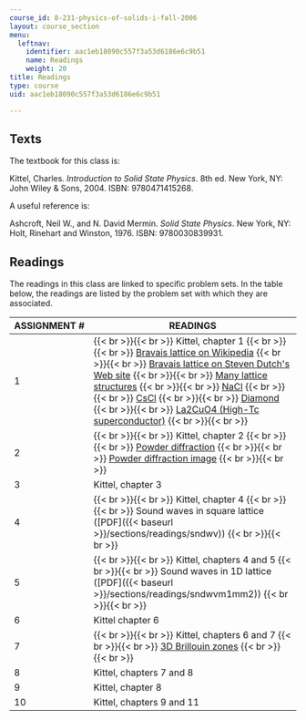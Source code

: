 ```yaml
---
course_id: 8-231-physics-of-solids-i-fall-2006
layout: course_section
menu:
  leftnav:
    identifier: aac1eb18090c557f3a53d6186e6c9b51
    name: Readings
    weight: 20
title: Readings
type: course
uid: aac1eb18090c557f3a53d6186e6c9b51

---
```


Texts
-----

The textbook for this class is:

Kittel, Charles. _Introduction to Solid State Physics_. 8th ed. New York, NY: John Wiley & Sons, 2004. ISBN: 9780471415268.

A useful reference is:

Ashcroft, Neil W., and N. David Mermin. _Solid State Physics_. New York, NY: Holt, Rinehart and Winston, 1976. ISBN: 9780030839931.

Readings
--------

The readings in this class are linked to specific problem sets. In the table below, the readings are listed by the problem set with which they are associated.

| ASSIGNMENT # | READINGS |
| --- | --- |
| 1 |  {{< br >}}{{< br >}} Kittel, chapter 1 {{< br >}}{{< br >}} [Bravais lattice on Wikipedia](http://en.wikipedia.org/wiki/Bravais_lattice) {{< br >}}{{< br >}} [Bravais lattice on Steven Dutch's Web site](https://stevedutch.net/symmetry/bravais.htm) {{< br >}}{{< br >}} [Many lattice structures](http://departments.kings.edu/chemlab/animation/) {{< br >}}{{< br >}} [NaCl](http://departments.kings.edu/chemlab/animation/nacl.html) {{< br >}}{{< br >}} [CsCl](http://departments.kings.edu/chemlab/animation/cscl.html) {{< br >}}{{< br >}} [Diamond](http://phycomp.technion.ac.il/~nika/diamond_structure.html) {{< br >}}{{< br >}} [La2CuO4 (High-Tc superconductor)](https://www.researchgate.net/publication/223117789_On_High_Tc_Superconductivity_in_La2CuO4_Type_Compounds) {{< br >}}{{< br >}}  |
| 2 |  {{< br >}}{{< br >}} Kittel, chapter 2 {{< br >}}{{< br >}} [Powder diffraction](http://www.lks.physik.uni-erlangen.de/diffraction/pow_a.html) {{< br >}}{{< br >}} [Powder diffraction image](http://www.esrf.eu/computing/scientific/FIT2D/FIT2D_INTRO/img15.gif) {{< br >}}{{< br >}}  |
| 3 | Kittel, chapter 3 |
| 4 |  {{< br >}}{{< br >}} Kittel, chapter 4 {{< br >}}{{< br >}} Sound waves in square lattice ([PDF]({{< baseurl >}}/sections/readings/sndwv)) {{< br >}}{{< br >}}  |
| 5 |  {{< br >}}{{< br >}} Kittel, chapters 4 and 5 {{< br >}}{{< br >}} Sound waves in 1D lattice ([PDF]({{< baseurl >}}/sections/readings/sndwvm1mm2)) {{< br >}}{{< br >}}  |
| 6 | Kittel chapter 6 |
| 7 |  {{< br >}}{{< br >}} Kittel, chapters 6 and 7 {{< br >}}{{< br >}} [3D Brillouin zones](http://phycomp.technion.ac.il/~nika/brillouin_zones.html) {{< br >}}{{< br >}}  |
| 8 | Kittel, chapters 7 and 8 |
| 9 | Kittel, chapter 8 |
| 10 | Kittel, chapters 9 and 11